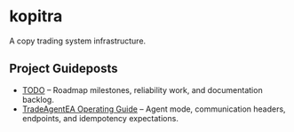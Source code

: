 # kopitra

A copy trading system infrastructure.

## Project Guideposts
- [TODO](TODO.md) – Roadmap milestones, reliability work, and documentation backlog.
- [TradeAgentEA Operating Guide](AGENTS.md) – Agent mode, communication headers, endpoints, and idempotency expectations.
